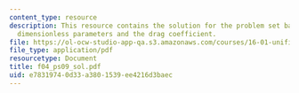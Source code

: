 ```yaml
---
content_type: resource
description: This resource contains the solution for the problem set based on the
  dimensionless parameters and the drag coefficient.
file: https://ol-ocw-studio-app-qa.s3.amazonaws.com/courses/16-01-unified-engineering-i-ii-iii-iv-fall-2005-spring-2006/e78319740d33a3801539ee4216d3baec_f04_ps09_sol.pdf
file_type: application/pdf
resourcetype: Document
title: f04_ps09_sol.pdf
uid: e7831974-0d33-a380-1539-ee4216d3baec
---
```

